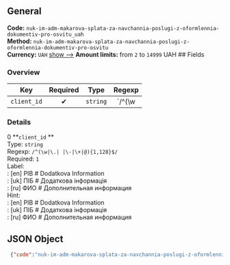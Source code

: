 ## General 
**Code:** `nuk-im-adm-makarova-splata-za-navchannia-poslugi-z-oformlennia-dokumentiv-pro-osvitu_uah`  
**Method:** `nuk-im-adm-makarova-splata-za-navchannia-poslugi-z-oformlennia-dokumentiv-pro-osvitu`  
**Currency:** `UAH` [show -->]() 
**Amount limits:** from `2`  to `14999`  UAH ## Fields 
### Overview 
|Key|Required|Type|Regexp| 
|:---:|:---:|:---:|:---:| 
|`client_id` |✔ |`string` |`/^(\w|\.| |\-|\+|@){1,128}$/` | 
 
### Details 
0 **`client_id` **  
Type: `string`  
Regexp: `/^(\w|\.| |\-|\+|@){1,128}$/`  
Required: `1`  
Label:  
: [en] PIB # Dodatkova Information  
: [uk] ПIБ # Додаткова iнформацiя  
: [ru] ФИО # Дополнительная информация  
Hint:  
: [en] PIB # Dodatkova Information  
: [uk] ПIБ # Додаткова iнформацiя  
: [ru] ФИО # Дополнительная информация  
## JSON Object 
```json
 {"code":"nuk-im-adm-makarova-splata-za-navchannia-poslugi-z-oformlennia-dokumentiv-pro-osvitu_uah","method":"nuk-im-adm-makarova-splata-za-navchannia-poslugi-z-oformlennia-dokumentiv-pro-osvitu","currency":"UAH","fields":[{"key":"client_id","type":"string","label":{"en":"PIB # Dodatkova Information","uk":"\u041fI\u0411 # \u0414\u043e\u0434\u0430\u0442\u043a\u043e\u0432\u0430 i\u043d\u0444\u043e\u0440\u043c\u0430\u0446i\u044f","ru":"\u0424\u0418\u041e # \u0414\u043e\u043f\u043e\u043b\u043d\u0438\u0442\u0435\u043b\u044c\u043d\u0430\u044f \u0438\u043d\u0444\u043e\u0440\u043c\u0430\u0446\u0438\u044f"},"regexp":"\/^(\\w|\\.| |\\-|\\+|@){1,128}$\/","required":true,"position":1,"hint":{"en":"PIB # Dodatkova Information","uk":"\u041fI\u0411 # \u0414\u043e\u0434\u0430\u0442\u043a\u043e\u0432\u0430 i\u043d\u0444\u043e\u0440\u043c\u0430\u0446i\u044f","ru":"\u0424\u0418\u041e # \u0414\u043e\u043f\u043e\u043b\u043d\u0438\u0442\u0435\u043b\u044c\u043d\u0430\u044f \u0438\u043d\u0444\u043e\u0440\u043c\u0430\u0446\u0438\u044f"},"example":"\u041f\u0435\u0442\u0440\u043e\u0432 \u0410.\u0410.#\u0421\u043f\u043b\u0430\u0442\u0430 \u0437\u0430 \u0434\u0438\u043f\u043b\u043e\u043c \u2116\u041f\u041f 215555"}],"amount_min":2,"amount_max":14999}```  

